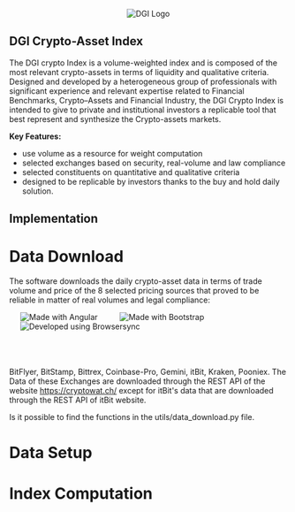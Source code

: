 <p align="center">
  <img src="https://dgi.io/img/logo/dgi-logo.svg?raw=true" alt="DGI Logo"/>
</p>


## DGI Crypto-Asset Index

The DGI crypto Index is a volume-weighted index and is composed of the most relevant crypto-assets in terms of liquidity and qualitative criteria. Designed and developed by a heterogeneous group of professionals with significant experience and relevant expertise related to Financial Benchmarks, Crypto–Assets and Financial Industry, the DGI Crypto Index is intended to give to private and institutional investors a replicable tool that best represent and synthesize the Crypto-assets markets.

**Key Features:**

* use volume as a resource for weight computation
* selected exchanges based on security, real-volume and law compliance
* selected constituents on quantitative and qualitative criteria
* designed to be replicable by investors thanks to the buy and hold daily solution.

## Implementation

# Data Download

The software downloads the daily crypto-asset data in terms of trade volume and price of the 8 selected pricing sources that proved to be reliable in matter of real volumes and legal compliance: 

<img align="left" src="https://dgi.io/img/logo/dgi-logo.svg?raw=true" alt="Made with Angular" title="Angular" hspace="20"/>
<img align="left" src="https://dgi.io/img/logo/dgi-logo.svg?raw=true" alt="Made with Bootstrap" title="Bootstrap" hspace="20"/>
<img align="left" src="https://dgi.io/img/logo/dgi-logo.svg?raw=true" alt="Developed using Browsersync" title="Browsersync" hspace="20"/>
<br/><br/><br/><br/><br/>

BitFlyer, BitStamp, Bittrex, Coinbase-Pro, Gemini, itBit, Kraken, Pooniex. The Data of these Exchanges are downloaded through the REST API of the website https://cryptowat.ch/ except for itBit's data that are downloaded through the REST API of itBit website.

Is it possible to find the functions in the utils/data_download.py file.

# Data Setup


# Index Computation